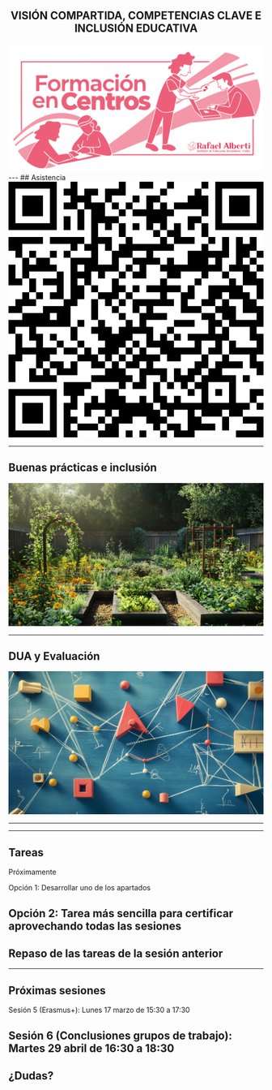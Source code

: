 <h2 class="r-fit-text" style="text-align: center"> VISIÓN COMPARTIDA, COMPETENCIAS CLAVE E INCLUSIÓN EDUCATIVA</h2>

<img class="r-stretch" style="text-align: center" src="../assets/portada-fc-24-25.png">
---
## Asistencia

<img class="r-stretch" style="text-align: center" src="../assets/qr-sesion4.png">

---

## Buenas prácticas e inclusión

<img class="r-stretch" style="text-align: center" src="../assets/sesion4.png">

---

## DUA y Evaluación

<img class="r-stretch" style="text-align: center" src="../assets/dua-eval.png">

---

---

## Tareas

Próximamente <!-- .element: class="fragment" -->

Opción 1: Desarrollar uno de los apartados <!-- .element: class="fragment" -->

Opción 2: Tarea más sencilla para certificar aprovechando todas las sesiones <!-- .element: class="fragment" -->
---
## Repaso de las tareas de la sesión anterior
---

## Próximas sesiones

Sesión 5 (Erasmus+): Lunes 17 marzo de 15:30 a 17:30

Sesión 6 (Conclusiones grupos de trabajo): Martes 29 abril de 16:30 a 18:30 <!-- .element: class="fragment" -->
---
<!-- .slide: data-background-video="../assets/5359629-hd_1920_1080_30fps.mp4" data-background-opacity="0.6" data-background-video-loop data-background-video-muted-->

## ¿Dudas?
